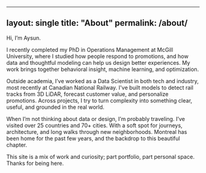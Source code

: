 
---
layout: single
title: "About"
permalink: /about/
---

Hi, I’m Aysun.

I recently completed my PhD in Operations Management at McGill University, where I studied how people respond to promotions, and how data and thoughtful modeling can help us design better experiences. My work brings together behavioral insight, machine learning, and optimization.

Outside academia, I’ve worked as a Data Scientist in both tech and industry, most recently at Canadian National Railway. I've built models to detect rail tracks from 3D LiDAR, forecast customer value, and personalize promotions. Across projects, I try to turn complexity into something clear, useful, and grounded in the real world.

When I’m not thinking about data or design, I’m probably traveling. I’ve visited over 25 countries and 70+ cities. With a soft spot for journeys, architecture, and long walks through new neighborhoods. Montreal has been home for the past few years, and the backdrop to this beautiful chapter.

This site is a mix of work and curiosity; part portfolio, part personal space.  
Thanks for being here.